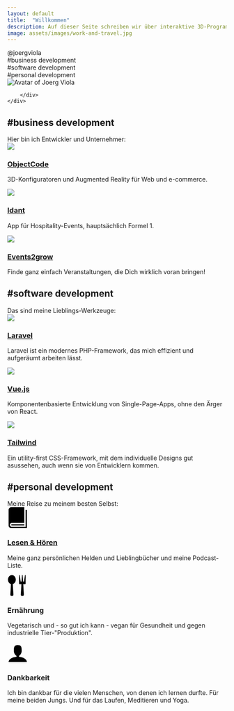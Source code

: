 ```yaml
---
layout: default
title:  "Willkommen"
description: Auf dieser Seite schreiben wir über interaktive 3D-Programmierung, Augmented Reality Entwicklung, JavaScript-Frameworks und auch Laravel-Entwicklung
image: assets/images/work-and-travel.jpg
---
```


<div class="hero-image" style="height: 500px;background-image: url({{'assets/images/work-and-travel.jpg' | absolute_url}})">
    <div class="container mx-auto h-full flex flex-wrap items-end flex-row ">
        <div class="p-4 relative text-sm bg-primary text-white">
            <div class="text-6xl">@joergviola</div>
            <div class="text-xl">#business development</div>
            <div class="text-xl">#software development</div>
            <div class="text-xl">#personal development</div>
            <img class="absolute right-0 bottom-0 -mb-12 w-24 h-24 rounded-full mr-4" src="{{'assets/images/joergviola.jpg' | absolute_url}}" alt="Avatar of Joerg Viola">

        </div>
    </div>

</div>

<div class="container mx-auto flex flex-col mt-8 mb-8">
    <div class="m-6">
        <h2>#business development</h2>
        Hier bin ich Entwickler und Unternehmer:
    </div>
    <div class="flex flex-col lg:flex-row mb-6">
        <div class="flex-1 flex p-4 shadow-xl m-6">
            <div class="mt-6">
                <img class="w-32" src="{{'assets/images/oc-logo.png' | absolute_url}}">
            </div>
            <div class="ml-4">
                <h3><a href="https://www.objectcode.de" target="_blank">ObjectCode</a></h3>
                <p>
                    3D-Konfiguratoren und Augmented Reality für Web und e-commerce.
                </p>
            </div>
        </div>
        <div class="flex-1 flex p-4 shadow-xl m-6">
            <div class="mt-6">
                <img class="w-32" src="{{'assets/images/idant-logo.jpg' | absolute_url}}">
            </div>
            <div class="ml-4">
                <h3><a href="http://www.idant.io" target="_blank">Idant</a></h3>
                <p>
                    App für Hospitality-Events, hauptsächlich Formel 1.
                </p>
            </div>
        </div>
        <div class="flex-1 flex p-4 shadow-xl m-6">
            <div class="mt-6">
                <img class="w-32" src="{{'assets/images/events2grow-logo.png' | absolute_url}}">
            </div>
            <div class="ml-4">
                <h3><a href="https://www.events2grow.com" target="_blank">Events2grow</a></h3>
                <p>
                    Finde ganz einfach Veranstaltungen, die Dich wirklich voran bringen!
                </p>
            </div>
        </div>
    </div>
</div>

<div class="bg-secondary">
    <div class="container mx-auto flex flex-col pt-8 pb-8 mt-8 mb-8">
        <div class="m-6">
            <h2>#software development</h2>
            Das sind meine Lieblings-Werkzeuge:
        </div>
        <div class="flex flex-col lg:flex-row mb-6">
            <div class="flex-1 flex p-4 shadow-xl bg-white m-6">
                <div class="mt-6">
                    <img class="w-32" src="{{'assets/images/laravel-logo.min.svg' | absolute_url}}">
                </div>
                <div class="ml-4">
                    <h3><a href="https://www.laravel.com" target="_blank">Laravel</a></h3>
                    <p>Laravel ist ein modernes PHP-Framework, das mich effizient und aufgeräumt arbeiten lässt.</p>
                </div>
            </div>
            <div class="flex-1 flex p-4 shadow-xl bg-white m-6">
                <div class="mt-6">
                    <img class="w-32" src="{{'assets/images/vuejs-logo.png' | absolute_url}}">
                </div>
                <div class="ml-4">
                    <h3><a href="https://www.vuejs.org" target="_blank">Vue.js</a></h3>
                    <p>Komponentenbasierte Entwicklung von Single-Page-Apps, ohne den Ärger von React.</p>
                </div>
            </div>
            <div class="flex-1 flex p-4 shadow-xl bg-white m-6">
                <div class="mt-6">
                    <img class="w-32" src="{{'assets/images/tailwind-logo.png' | absolute_url}}">
                </div>
                <div class="ml-4">
                    <h3><a href="https://www.tailwindcss.com" target="_blank">Tailwind</a></h3>
                    <p>Ein utility-first CSS-Framework, mit dem individuelle Designs gut asussehen, auch wenn sie von Entwicklern kommen.</p>
                </div>
            </div>
        </div>
    </div>
</div>

<div class="container mx-auto flex flex-col mt-8 mb-8">
    <div class="m-6">
        <h2>#personal development</h2>
        Meine Reise zu meinem besten Selbst:
    </div>
    <div class="flex flex-col lg:flex-row mb-6">
        <div class="flex-1 flex p-4 shadow-xl m-6">
            <div class="mt-6">
                <svg version="1.1" xmlns="http://www.w3.org/2000/svg" xmlns:xlink="http://www.w3.org/1999/xlink" width="48" height="48" viewBox="0 0 16 16">
                <path fill="#000000" d="M14 2v13h-10.5c-0.829 0-1.5-0.672-1.5-1.5s0.671-1.5 1.5-1.5h9.5v-12h-10c-1.1 0-2 0.9-2 2v12c0 1.1 0.9 2 2 2h12v-14h-1z"></path>
                <path fill="#000000" d="M3.501 13v0c-0 0-0.001 0-0.001 0-0.276 0-0.5 0.224-0.5 0.5s0.224 0.5 0.5 0.5c0 0 0.001-0 0.001-0v0h9.498v-1h-9.498z"></path>
                </svg>
            </div>
            <div class="ml-4">
                <h3><a href="/2020/04/12/meine-helden">Lesen & Hören</a></h3>
                <p>
                    Meine ganz persönlichen Helden und Lieblingbücher und meine Podcast-Liste.
                </p>
            </div>
        </div>
        <div class="flex-1 flex p-4 shadow-xl m-6">
            <div class="mt-6">
                <svg version="1.1" xmlns="http://www.w3.org/2000/svg" xmlns:xlink="http://www.w3.org/1999/xlink" width="48" height="48" viewBox="0 0 16 16">
                <path fill="#000000" d="M3.5 0c-1.657 0-3 1.567-3 3.5 0 1.655 0.985 3.042 2.308 3.406l-0.497 8.096c-0.034 0.549 0.389 0.998 0.939 0.998h0.5c0.55 0 0.972-0.449 0.939-0.998l-0.497-8.096c1.323-0.365 2.308-1.751 2.308-3.406 0-1.933-1.343-3.5-3-3.5zM13.583 0l-0.833 5h-0.625l-0.417-5h-0.417l-0.417 5h-0.625l-0.833-5h-0.417v6.5c0 0.276 0.224 0.5 0.5 0.5h1.302l-0.491 8.002c-0.034 0.549 0.389 0.998 0.939 0.998h0.5c0.55 0 0.972-0.449 0.939-0.998l-0.491-8.002h1.302c0.276 0 0.5-0.224 0.5-0.5v-6.5h-0.417z"></path>
                </svg>
            </div>
            <div class="ml-4">
                <h3>Ernährung</h3>
                <p>
                    Vegetarisch und - so gut ich kann - vegan für Gesundheit und gegen industrielle Tier-"Produktion".
                </p>
            </div>
        </div>
        <div class="flex-1 flex p-4 shadow-xl m-6">
            <div class="mt-6">
                <svg version="1.1" xmlns="http://www.w3.org/2000/svg" xmlns:xlink="http://www.w3.org/1999/xlink" width="48" height="48" viewBox="0 0 16 16">
                <path fill="#000000" d="M9 11.041v-0.825c1.102-0.621 2-2.168 2-3.716 0-2.485 0-4.5-3-4.5s-3 2.015-3 4.5c0 1.548 0.898 3.095 2 3.716v0.825c-3.392 0.277-6 1.944-6 3.959h14c0-2.015-2.608-3.682-6-3.959z"></path>
                </svg>
            </div>
            <div class="ml-4">
                <h3>Dankbarkeit</h3>
                <p>
                    Ich bin dankbar für die vielen Menschen, von denen ich lernen durfte.
                    Für meine beiden Jungs. 
                    Und für das Laufen, Meditieren und Yoga. 
                </p>
            </div>
        </div>
    </div>
</div>
